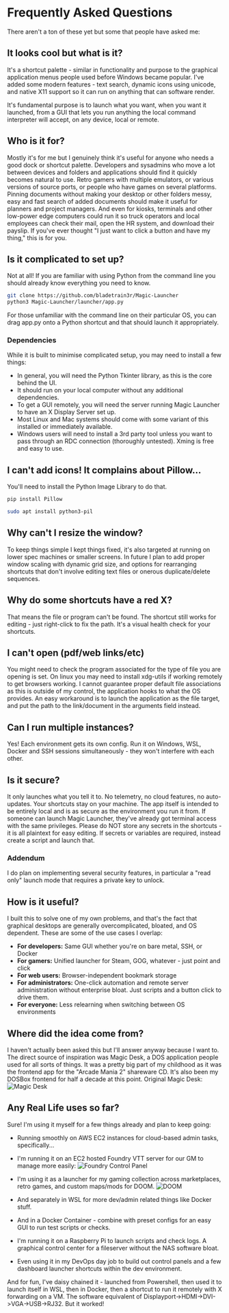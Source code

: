 # Frequently Asked Questions

There aren't a ton of these yet but some that people have asked me:

## It looks cool but what is it? 
It's a shortcut palette - similar in functionality and purpose to the graphical application menus people used before Windows became popular.
I've added some modern features - text search, dynamic icons using unicode, and native X11 support so it can run on anything that can software render.

It's fundamental purpose is to launch what you want, when you want it launched, from a GUI that lets you run anything the local command interpreter will accept, on any device, local or remote.

## Who is it for?

Mostly it's for me but I genuinely think it's useful for anyone who needs a good dock or shortcut palette.
Developers and sysadmins who move a lot between devices and folders and applications should find it quickly becomes natural to use.
Retro gamers with multiple emulators, or various versions of source ports, or people who have games on several platforms.
Pinning documents without making your desktop or other folders messy, easy and fast search of added documents should make it useful for planners and project managers.
And even for kiosks, terminals and other low-power edge computers could run it so truck operators and local employees can check their mail, open the HR system, and download their payslip.
If you've ever thought "I just want to click a button and have my thing," this is for you.

## Is it complicated to set up?
Not at all! If you are familiar with using Python from the command line you should already know everything you need to know.
```bash
git clone https://github.com/bladetrain3r/Magic-Launcher
python3 Magic-Launcher/launcher/app.py
```
For those unfamiliar with the command line on their particular OS, you can drag app.py onto a Python shortcut and that should launch it appropriately.

### Dependencies
While it is built to minimise complicated setup, you may need to install a few things:
- In general, you will need the Python Tkinter library, as this is the core behind the UI.
- It should run on your local computer without any additional dependencies.
- To get a GUI remotely, you will need the server running Magic Launcher to have an X Display Server set up. 
- Most Linux and Mac systems should come with some variant of this installed or immediately available.
- Windows users will need to install a 3rd party tool unless you want to pass through an RDC connection (thoroughly untested). Xming is free and easy to use.

## I can't add icons! It complains about Pillow...
You'll need to install the Python Image Library to do that.
```powershell
pip install Pillow
```

```bash
sudo apt install python3-pil
```

## Why can't I resize the window?
To keep things simple I kept things fixed, it's also targeted at running on lower spec machines or smaller screens.
In future I plan to add proper window scaling with dynamic grid size, and options for rearranging shortcuts that don't involve editing text files or onerous duplicate/delete sequences.

## Why do some shortcuts have a red X?
That means the file or program can't be found. The shortcut still works for editing - just right-click to fix the path. It's a visual health check for your shortcuts.

## I can't open (pdf/web links/etc)
You might need to check the program associated for the type of file you are opening is set. 
On linux you may need to install xdg-utils if working remotely to get browsers working.
I cannot guarantee proper default file associations as this is outside of my control, the application hooks to what the OS provides.
An easy workaround is to launch the application as the file target, and put the path to the link/document in the arguments field instead.

## Can I run multiple instances?
Yes! Each environment gets its own config. Run it on Windows, WSL, Docker and SSH sessions simultaneously - they won't interfere with each other.

## Is it secure?
It only launches what you tell it to. No telemetry, no cloud features, no auto-updates. Your shortcuts stay on your machine.
The app itself is intended to be entirely local and is as secure as the environment you run it from. If someone can launch Magic Launcher, they've already got terminal access with the same privileges.
Please do NOT store any secrets in the shortcuts - it is all plaintext for easy editing. If secrets or variables are required, instead create a script and launch that.

### Addendum
I do plan on implementing several security features, in particular a "read only" launch mode that requires a private key to unlock.

## How is it useful?
I built this to solve one of my own problems, and that's the fact that graphical desktops are generally overcomplicated, bloated, and OS dependent.
These are some of the use cases I overlap:
- **For developers:** Same GUI whether you're on bare metal, SSH, or Docker  
- **For gamers:** Unified launcher for Steam, GOG, whatever - just point and click  
- **For web users:** Browser-independent bookmark storage  
- **For administrators:** One-click automation and remote server administration without enterprise bloat. Just scripts and a button click to drive them.
- **For everyone:** Less relearning when switching between OS environments

## Where did the idea come from?
I haven't actually been asked this but I'll answer anyway because I want to.
The direct source of inspiration was Magic Desk, a DOS application people used for all sorts of things. It was a pretty big part of my childhood as it was the frontend app for the "Arcade Mania 2" shareware CD. It's also been my DOSBox frontend for half a decade at this point.
Original Magic Desk:
![Magic Desk](image2.png)

## Any Real Life uses so far?
Sure! I'm using it myself for a few things already and plan to keep going:
- Running smoothly on AWS EC2 instances for cloud-based admin tasks, specifically...
- I'm running it on an EC2 hosted Foundry VTT server for our GM to manage more easily:
![Foundry Control Panel](image3.png)

- I'm using it as a launcher for my gaming collection across marketplaces, retro games, and custom maps/mods for DOOM.
![DOOM](image4.png)

- And separately in WSL for more dev/admin related things like Docker stuff.
- And in a Docker Container - combine with preset configs for an easy GUI to run test scripts or checks.
- I'm running it on a Raspberry Pi to launch scripts and check logs. A graphical control center for a fileserver without the NAS software bloat.
- Even using it in my DevOps day job to build out control panels and a few dashboard launcher shortcuts within the dev environment.

And for fun, I've daisy chained it - launched from Powershell, then used it to launch itself in WSL, then in Docker, then a shortcut to run it remotely with X forwarding on a VM.
The software equivalent of Displayport->HDMI->DVI->VGA->USB->RJ32. But it worked!